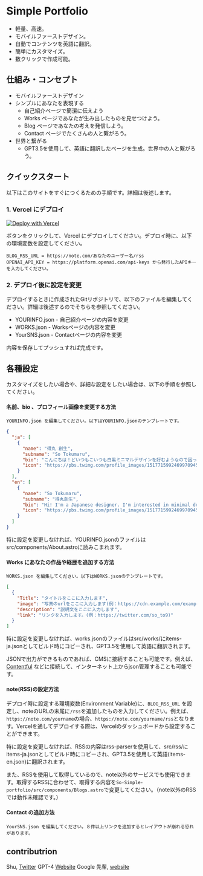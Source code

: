 # Simple Portfolio

- 軽量、高速。
- モバイルファーストデザイン。
- 自動でコンテンツを英語に翻訳。
- 簡単にカスタマイズ。
- 数クリックで作成可能。

## 仕組み・コンセプト

- モバイルファーストデザイン
- シンプルにあなたを表現する
  - 自己紹介ページで簡潔に伝えよう
  - Works ページであなたが生み出したものを見せつけよう。
  - Blog ページであなたの考えを発信しよう。
  - Contact ページでたくさんの人と繋がろう。
- 世界と繋がる
  - GPT3.5を使用して、英語に翻訳したページを生成。世界中の人と繋がろう。

## クイックスタート

以下はこのサイトをすぐにつくるための手順です。詳細は後述します。

### 1. Vercel にデプロイ

[![Deploy with Vercel](https://vercel.com/button)](https://vercel.com/new/clone?repository-url=https%3A%2F%2Fgithub.com%2Fsoumame%2Fsimple_portfolio&env=BLOG_RSS_URL,OPENAI_API_KEY&envDescription=BLOG_RSS_URL%E3%81%AB%E3%81%AF%E3%80%81%20htttps%3A%2F%2Fnote.com%2F%E3%81%82%E3%81%AA%E3%81%9F%E3%81%AE%E3%83%A6%E3%83%BC%E3%82%B6%E3%83%BC%E5%90%8D%2Frss%20%E3%82%92%E3%80%81OPENAI_API_KEY%E3%81%AB%E3%81%AF%E3%80%81%20https%3A%2F%2Fplatform.openai.com%2Fapi-keys%20%E3%81%8B%E3%82%89%E7%99%BA%E8%A1%8C%E3%81%97%E3%81%9FAPI%E3%82%AD%E3%83%BC%E3%82%92%E5%85%A5%E5%8A%9B%E3%81%97%E3%81%A6%E3%81%8F%E3%81%A0%E3%81%95%E3%81%84%E3%80%82%20API%E3%81%AF%E3%82%B5%E3%82%A4%E3%83%88%E3%81%AE%E7%BF%BB%E8%A8%B3%E3%81%AE%E7%9B%AE%E7%9A%84%E3%81%A7%E4%BD%BF%E7%94%A8%E3%81%95%E3%82%8C%E3%81%BE%E3%81%99%E3%80%82&project-name=so-simple-portfolio&repository-name=so-simple-portfolio&redirect-url=https%3A%2F%2Fso-bean.work)

ボタンをクリックして、Vercel にデプロイしてください。デプロイ時に、以下の環境変数を設定してください。

```
BLOG_RSS_URL = https://note.com/あなたのユーザー名/rss
OPENAI_API_KEY = https://platform.openai.com/api-keys から発行したAPIキーを入力してください。
```

### 2. デプロイ後に設定を変更

デプロイするときに作成されたGitリポジトリで、以下のファイルを編集してください。詳細は後述するのでそちらを参照してください。

- YOURINFO.json - 自己紹介ページの内容を変更
- WORKS.json - Worksページの内容を変更
- YourSNS.json - Contactページの内容を変更

内容を保存してプッシュすれば完成です。

## 各種設定

カスタマイズをしたい場合や、詳細な設定をしたい場合は、以下の手順を参照してください。

#### 名前、bio 、プロフィール画像を変更する方法

    YOURINFO.json を編集してください。以下はYOURINFO.jsonのテンプレートです。

```json
{
  "ja": [
    {
      "name": "得丸 創生",
      "subname": "So Tokumaru",
      "bio": "こんにちは！どいつもこいつも白黒ミニマルデザインを好むようなので困っちゃうなぁ",
      "icon": "https://pbs.twimg.com/profile_images/1517715992469970945/_66xagxr_400x400.jpg"
    }
  ],
  "en": [
    {
      "name": "So Tokumaru",
      "subname": "得丸創生",
      "bio": "Hi! I'm a Japanese designer. I'm interested in minimal design.",
      "icon": "https://pbs.twimg.com/profile_images/1517715992469970945/_66xagxr_400x400.jpg"
    }
  ]
}
```

特に設定を変更しなければ、YOURINFO.jsonのファイルはsrc/components/About.astroに読みこまれます。

#### Works にあなたの作品や経歴を追加する方法

    WORKS.json を編集してください。以下はWORKS.jsonのテンプレートです。

```json
[
  {
    "Title": "タイトルをここに入力します",
    "image": "写真のurlをここに入力します(例：https://cdn.example.com/example.jpg)",
    "description": "説明文をここに入力します",
    "link": "リンクを入力します。(例：https://twitter.com/so_to9)"
  }
]
```

特に設定を変更しなければ、works.jsonのファイルはsrc/works/にitems-ja.jsonとしてビルド時にコピーされ、GPT3.5を使用して英語に翻訳されます。

JSONで出力ができるものであれば、CMSに接続することも可能です。例えば、[Contentful](https://www.contentful.com/) などに接続して、インターネット上からjson管理することも可能です。

#### note(RSS)の設定方法

デプロイ時に設定する環境変数(Environment Variable)に、`BLOG_RSS_URL` を設定し、noteのURLの末尾に`/rss`を追加したものを入力してください。例えば、`https://note.com/yourname`の場合、`https://note.com/yourname/rss`となります。Vercelを通してデプロイする際は、Vercelのダッシュボードから設定することができます。

特に設定を変更しなければ、RSSの内容はrss-parserを使用して、src/rss/にitems-ja.jsonとしてビルド時にコピーされ、GPT3.5を使用して英語(items-en.json)に翻訳されます。

また、RSSを使用して取得しているので、note以外のサービスでも使用できます。取得するRSSに合わせて、取得する内容を`So-Simple-portfolio/src/components/Blogs.astro`で変更してください。（note以外のRSSでは動作未確認です。）

#### Contact の追加方法

    YourSNS.json を編集してください。８件以上リンクを追加するとレイアウトが崩れる恐れがあります。

## contributrion

Shu, [Twitter](https://twitter.com/shu_out)
GPT-4 [Website](https://openai.com/)
Google 先輩, [website](https://www.google.com/)
